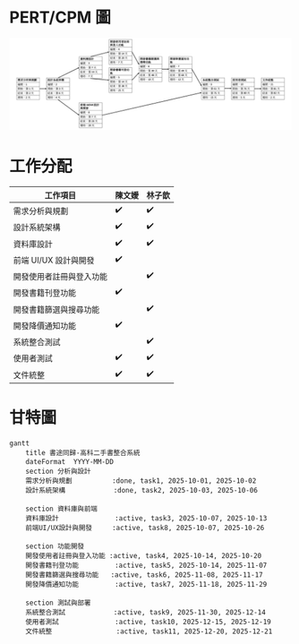 # PERT/CPM 圖
![PERT/CPM 圖](PERT.png)

# 工作分配
| 工作項目                  | 陳文嬡 | 林子歆 |
|---------------------------|--------|--------|
| 需求分析與規劃            | ✔️     | ✔️     |
| 設計系統架構              | ✔️     | ✔️     |
| 資料庫設計                | ✔️     | ✔️     |
| 前端 UI/UX 設計與開發     | ✔️     |        |
| 開發使用者註冊與登入功能   |        | ✔️     |
| 開發書籍刊登功能          | ✔️     |        |
| 開發書籍篩選與搜尋功能    |        | ✔️     |
| 開發降價通知功能          | ✔️     |        |
| 系統整合測試              |        | ✔️     |
| 使用者測試                | ✔️     | ✔️     |
| 文件統整                  | ✔️     | ✔️     |

# 甘特圖
``` mermaid
gantt
    title 書途同歸-高科二手書整合系統
    dateFormat  YYYY-MM-DD
    section 分析與設計
    需求分析與規劃          :done, task1, 2025-10-01, 2025-10-02
    設計系統架構            :done, task2, 2025-10-03, 2025-10-06

    section 資料庫與前端
    資料庫設計              :active, task3, 2025-10-07, 2025-10-13
    前端UI/UX設計與開發     :active, task8, 2025-10-07, 2025-10-26

    section 功能開發
    開發使用者註冊與登入功能 :active, task4, 2025-10-14, 2025-10-20
    開發書籍刊登功能         :active, task5, 2025-10-14, 2025-11-07
    開發書籍篩選與搜尋功能   :active, task6, 2025-11-08, 2025-11-17
    開發降價通知功能         :active, task7, 2025-11-18, 2025-11-29

    section 測試與部署
    系統整合測試            :active, task9, 2025-11-30, 2025-12-14
    使用者測試              :active, task10, 2025-12-15, 2025-12-19
    文件統整                :active, task11, 2025-12-20, 2025-12-21

```

